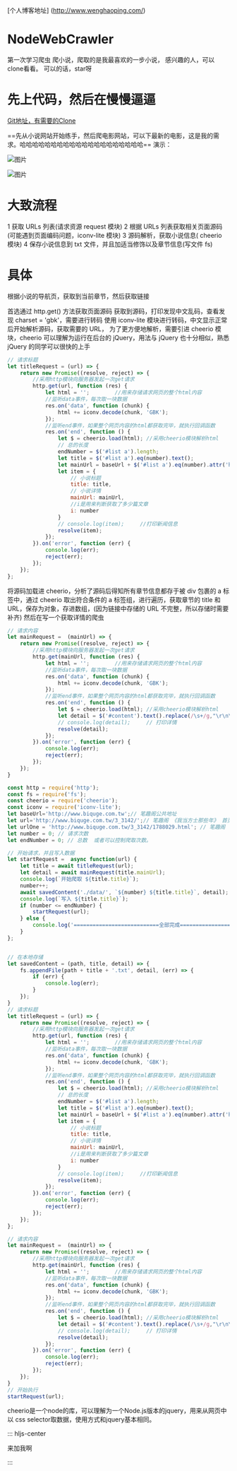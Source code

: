 [个人博客地址]
 (http://www.wenghaoping.com/)
# NodeWebCrawler
第一次学习爬虫
爬小说，爬取的是我最喜欢的一步小说，
感兴趣的人，可以clone看看。
可以的话，star呀
# 先上代码，然后在慢慢逼逼 #
 [Git地址，有需要的Clone](https://github.com/wenghaoping/NodeWebCrawler)

==先从小说网站开始练手，然后爬电影网站，可以下最新的电影，这是我的需求。哈哈哈哈哈哈哈哈哈哈哈哈哈哈哈哈哈哈哈哈==
演示：

![图片](https://i.imgur.com/rLBXyex.png)

![图片](https://i.imgur.com/qPkOIYS.png)
# 大致流程 #
1 获取 URLs 列表(请求资源 request 模块)
2 根据 URLs 列表获取相关页面源码(可能遇到页面编码问题，iconv-lite 模块)
3 源码解析，获取小说信息( cheerio 模块)
4 保存小说信息到 txt 文件，并且加适当修饰以及章节信息(写文件 fs)
# 具体 #
根据小说的导航页，获取到当前章节，然后获取链接

首选通过 http.get() 方法获取页面源码
获取到源码，打印发现中文乱码，查看发现 charset = 'gbk'，需要进行转码
使用 iconv-lite 模块进行转码，中文显示正常后开始解析源码，获取需要的 URL，
为了更方便地解析，需要引进 cheerio 模块，cheerio 可以理解为运行在后台的 jQuery，用法与 jQuery 也十分相似，熟悉 jQuery 的同学可以很快的上手

```javascript
// 请求标题
let titleRequest = (url) => {
    return new Promise((resolve, reject) => {
        //采用http模块向服务器发起一次get请求
        http.get(url, function (res) {
            let html = '';        //用来存储请求网页的整个html内容
            //监听data事件，每次取一块数据
            res.on('data', function (chunk) {
                html += iconv.decode(chunk, 'GBK');
            });
            //监听end事件，如果整个网页内容的html都获取完毕，就执行回调函数
            res.on('end', function () {
                let $ = cheerio.load(html); //采用cheerio模块解析html
                // 总的长度
                endNumber = $('#list a').length;
                let title = $('#list a').eq(number).text();
                let mainUrl = baseUrl + $('#list a').eq(number).attr('href');
                let item = {
                    // 小说标题
                    title: title,
                    // 小说详情
                    mainUrl: mainUrl,
                    //i是用来判断获取了多少篇文章
                    i: number
                }
                // console.log(item);     //打印新闻信息
                resolve(item);
            });
        }).on('error', function (err) {
            console.log(err);
            reject(err);
        });
    });
};

```

将源码加载进 cheerio，分析了源码后得知所有章节信息都存于被 div 包裹的 a 标签中，通过 cheerio 取出符合条件的 a 标签组，进行遍历，获取章节的 title 和 URL，保存为对象，存进数组，(因为链接中存储的 URL 不完整，所以存储时需要补齐)
然后在写一个获取详情的爬虫
```javascript
// 请求内容
let mainRequest =  (mainUrl) => {
    return new Promise((resolve, reject) => {
        //采用http模块向服务器发起一次get请求
        http.get(mainUrl, function (res) {
            let html = '';        //用来存储请求网页的整个html内容
            //监听data事件，每次取一块数据
            res.on('data', function (chunk) {
                html += iconv.decode(chunk, 'GBK');
            });
            //监听end事件，如果整个网页内容的html都获取完毕，就执行回调函数
            res.on('end', function () {
                let $ = cheerio.load(html); //采用cheerio模块解析html
                let detail = $('#content').text().replace(/\s+/g,"\r\n\r\n　　　　");
                // console.log(detail);     // 打印详情
                resolve(detail);
            });
        }).on('error', function (err) {
            console.log(err);
            reject(err);
        });
    });
}
```


```javascript
const http = require('http');
const fs = require('fs');
const cheerio = require('cheerio');
const iconv = require('iconv-lite');
let baseUrl='http://www.biquge.com.tw';// 笔趣阁公共地址
let url='http://www.biquge.com.tw/3_3142/';// 笔趣阁 《我当方士那些年》 首页  ===== 要变小说，只需要更改此处地址就可以
let urlOne = 'http://www.biquge.com.tw/3_3142/1788029.html'; // 笔趣阁 《我当方士那些年》 第一章地址 测试用
let number = 0; // 请求次数
let endNumber = 0; // 总数  或者可以控制爬取次数。

// 开始请求，并且写入数据
let startRequest =  async function(url) {
    let title = await titleRequest(url);
    let detail = await mainRequest(title.mainUrl);
    console.log(`开始爬取 ${title.title}`);
    number++;
    await savedContent('./data/', `${number} ${title.title}`, detail);
    console.log(`写入 ${title.title}`);
    if (number <= endNumber) {
        startRequest(url);
    } else {
        console.log('===========================全部完成===========================');
    }
};


// 在本地存储
let savedContent = (path, title, detail) => {
    fs.appendFile(path + title + '.txt', detail, (err) => {
        if (err) {
            console.log(err);
        }
    });
}
// 请求标题
let titleRequest = (url) => {
    return new Promise((resolve, reject) => {
        //采用http模块向服务器发起一次get请求
        http.get(url, function (res) {
            let html = '';        //用来存储请求网页的整个html内容
            //监听data事件，每次取一块数据
            res.on('data', function (chunk) {
                html += iconv.decode(chunk, 'GBK');
            });
            //监听end事件，如果整个网页内容的html都获取完毕，就执行回调函数
            res.on('end', function () {
                let $ = cheerio.load(html); //采用cheerio模块解析html
                // 总的长度
                endNumber = $('#list a').length;
                let title = $('#list a').eq(number).text();
                let mainUrl = baseUrl + $('#list a').eq(number).attr('href');
                let item = {
                    // 小说标题
                    title: title,
                    // 小说详情
                    mainUrl: mainUrl,
                    //i是用来判断获取了多少篇文章
                    i: number
                }
                // console.log(item);     //打印新闻信息
                resolve(item);
            });
        }).on('error', function (err) {
            console.log(err);
            reject(err);
        });
    });
};

// 请求内容
let mainRequest =  (mainUrl) => {
    return new Promise((resolve, reject) => {
        //采用http模块向服务器发起一次get请求
        http.get(mainUrl, function (res) {
            let html = '';        //用来存储请求网页的整个html内容
            //监听data事件，每次取一块数据
            res.on('data', function (chunk) {
                html += iconv.decode(chunk, 'GBK');
            });
            //监听end事件，如果整个网页内容的html都获取完毕，就执行回调函数
            res.on('end', function () {
                let $ = cheerio.load(html); //采用cheerio模块解析html
                let detail = $('#content').text().replace(/\s+/g,"\r\n\r\n　　　　");
                // console.log(detail);     // 打印详情
                resolve(detail);
            });
        }).on('error', function (err) {
            console.log(err);
            reject(err);
        });
    });
}
// 开始执行
startRequest(url);
```

cheerio是一个node的库，可以理解为一个Node.js版本的jquery，用来从网页中以 css selector取数据，使用方式和jquery基本相同。







::: hljs-center


来加我啊

:::



